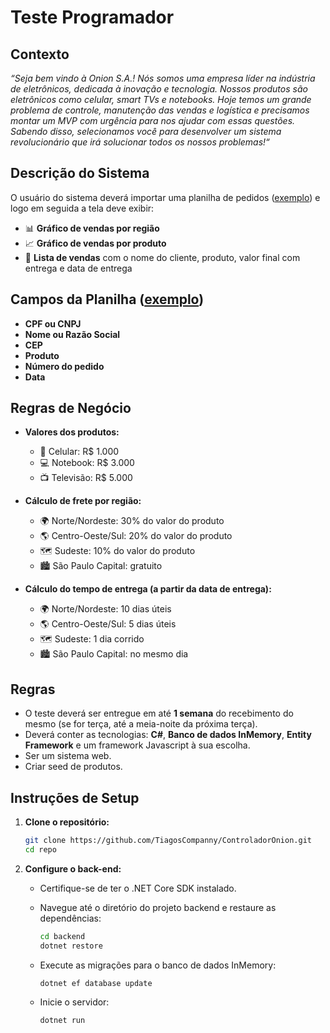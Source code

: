 # Teste Programador

## Contexto

*“Seja bem vindo à Onion S.A.!*
*Nós somos uma empresa líder na indústria de eletrônicos, dedicada à inovação e tecnologia. Nossos produtos são eletrônicos como celular, smart TVs e notebooks.*
*Hoje temos um grande problema de controle, manutenção das vendas e logística e precisamos montar um MVP com urgência para nos ajudar com essas questões.*
*Sabendo disso, selecionamos você para desenvolver um sistema revolucionário que irá solucionar todos os nossos problemas!“*

## Descrição do Sistema

O usuário do sistema deverá importar uma planilha de pedidos ([exemplo](https://docs.google.com/spreadsheets/d/1htc2DHNomvfUtr3pOizMjb0d6X9NuKvlGMw-mkUnaiM/edit?usp=sharing)) e logo em seguida a tela deve exibir:

- 📊 **Gráfico de vendas por região**
- 📈 **Gráfico de vendas por produto**
- 📝 **Lista de vendas** com o nome do cliente, produto, valor final com entrega e data de entrega

## Campos da Planilha ([exemplo](https://docs.google.com/spreadsheets/d/1htc2DHNomvfUtr3pOizMjb0d6X9NuKvlGMw-mkUnaiM/edit?usp=sharing](https://docs.google.com/spreadsheets/d/1s3jgRIIKBWqlOTEz5D4HM7yB9yAefzVA/edit?usp=sharing&ouid=111362286810822471623&rtpof=true&sd=true)))

- **CPF ou CNPJ**
- **Nome ou Razão Social**
- **CEP**
- **Produto**
- **Número do pedido**
- **Data**

## Regras de Negócio

- **Valores dos produtos:**
  - 📱 Celular: R$ 1.000
  - 💻 Notebook: R$ 3.000
  - 📺 Televisão: R$ 5.000

- **Cálculo de frete por região:**
  - 🌍 Norte/Nordeste: 30% do valor do produto
  - 🌎 Centro-Oeste/Sul: 20% do valor do produto
  - 🗺 Sudeste: 10% do valor do produto
  - 🏙 São Paulo Capital: gratuito

- **Cálculo do tempo de entrega (a partir da data de entrega):**
  - 🌍 Norte/Nordeste: 10 dias úteis
  - 🌎 Centro-Oeste/Sul: 5 dias úteis
  - 🗺 Sudeste: 1 dia corrido
  - 🏙 São Paulo Capital: no mesmo dia


## Regras

- O teste deverá ser entregue em até **1 semana** do recebimento do mesmo (se for terça, até a meia-noite da próxima terça).
- Deverá conter as tecnologias: **C#**, **Banco de dados InMemory**, **Entity Framework** e um framework Javascript à sua escolha.
- Ser um sistema web.
- Criar seed de produtos.

## Instruções de Setup

1. **Clone o repositório:**

    ```bash
    git clone https://github.com/TiagosCompanny/ControladorOnion.git
    cd repo
    ```

2. **Configure o back-end:**

    - Certifique-se de ter o .NET Core SDK instalado.
    - Navegue até o diretório do projeto backend e restaure as dependências:

      ```bash
      cd backend
      dotnet restore
      ```

    - Execute as migrações para o banco de dados InMemory:

      ```bash
      dotnet ef database update
      ```

    - Inicie o servidor:

      ```bash
      dotnet run
      ```

